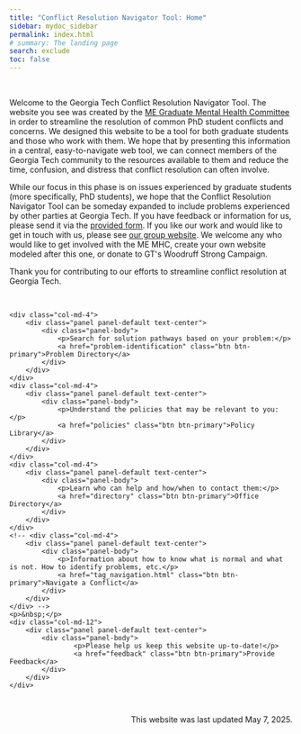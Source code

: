 ```yaml
---
title: "Conflict Resolution Navigator Tool: Home"
sidebar: mydoc_sidebar
permalink: index.html
# summary: The landing page
search: exclude
toc: false
---
```


<p>&nbsp;</p>

<p>
    Welcome to the Georgia Tech Conflict Resolution Navigator Tool. The website you see was created by the <a href="https://memhc.me.gatech.edu/">ME Graduate Mental Health Committee</a> in order to streamline the resolution of common PhD student conflicts and concerns. We designed this website to be a tool for both graduate students and those who work with them. We hope that by presenting this information in a central, easy-to-navigate web tool, we can connect members of the Georgia Tech community to the resources available to them and reduce the time, confusion, and distress that conflict resolution can often involve.</p>

<p>
    While our focus in this phase is on issues experienced by graduate students (more specifically, PhD students), we hope that the Conflict Resolution Navigator Tool can be someday expanded to include problems experienced by other parties at Georgia Tech. If you have feedback or information for us, please send it via the <a href="https://www.derek-nichols.com/CRNT/feedback">provided form</a>. If you like our work and would like to get in touch with us, please see <a href = "https://memhc.me.gatech.edu/contact-us/">our group website</a>. We welcome any who would like to get involved with the ME MHC, create your own website modeled after this one, or donate to GT's Woodruff Strong Campaign.
</p>
<p>
    Thank you for contributing to our efforts to streamline conflict resolution at Georgia Tech.
</p>
<!-- <p>Whatever problem you're going through, we can sympathize and are more than happy to talk with you about it. Use this tool to determine where to start in the conflict resolution process and what policies are in place to protect you.</p> -->

<!-- <p>&nbsp;</p>

<p><b>How to use this tool:</b></p>
<p class="answer"><i>(Do we need this or is it self-explanatory?)</i></p> -->

<p>&nbsp;</p>

 
<div>

    <div class="col-md-4">
        <div class="panel panel-default text-center">
            <div class="panel-body">
                <p>Search for solution pathways based on your problem:</p>
                <a href="problem-identification" class="btn btn-primary">Problem Directory</a>
            </div>
        </div>
    </div>
    <div class="col-md-4">
        <div class="panel panel-default text-center">
            <div class="panel-body">
                <p>Understand the policies that may be relevant to you:</p>
                <a href="policies" class="btn btn-primary">Policy Library</a>
            </div>
        </div>
    </div>
    <div class="col-md-4">
        <div class="panel panel-default text-center">
            <div class="panel-body">
                <p>Learn who can help and how/when to contact them:</p>
                <a href="directory" class="btn btn-primary">Office Directory</a>
            </div>
        </div>
    </div>
    <!-- <div class="col-md-4">
        <div class="panel panel-default text-center">
            <div class="panel-body">
                <p>Information about how to know what is normal and what is not. How to identify problems, etc.</p>
                <a href="tag_navigation.html" class="btn btn-primary">Navigate a Conflict</a>
            </div>
        </div>
    </div> -->
    <p>&nbsp;</p>
    <div class="col-md-12">
        <div class="panel panel-default text-center">
            <div class="panel-body">
                    <p>Please help us keep this website up-to-date!</p>
                    <a href="feedback" class="btn btn-primary">Provide Feedback</a>
            </div>
        </div>
    </div>
</div>

<p>&nbsp;</p>

<p align="right"> This website was last updated May 7, 2025. </p>




<!-- <script>
    $("#tg-sb-sidebar").toggle();
    $("#tg-sb-content").toggleClass('col-md-9');
    $("#tg-sb-content").toggleClass('col-md-12');
    $("#tg-sb-icon").toggleClass('fa-toggle-on');
    $("#tg-sb-icon").toggleClass('fa-toggle-off');
</script> -->


<!-- <p>&nbsp;</p>

<p>Whatever problem you're going through, we can sympathize and are more than happy to talk with you about it. Use this tool to determine where to start in the conflict resolution process and what policies are in place to protect you.</p>

<p>&nbsp;</p>

<p><b>How to use this tool:</b></p>
<p class="answer">Search manually through the tree or by using the search bar at the top of the page to search for a conflict through keywords. Each conflict has a "Chain of Command for Conflict Resolution". It is best to start the conflict resolution process at the lowest level possible, but any should be able to help get your conflict resolved. Click on each office to determine what you can do to work with that office and what will be the likely solution.</p>

<p>&nbsp;</p>

<p><b>Other Useful Information:</b></p>
<p class="answer">
    <ul>
        <li><a href="office_directory.html">Office Directory</a></li>
        <li><a href="policies.html">Relevant Policies</a></li>
    </ul>
</p> -->
